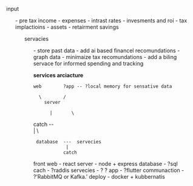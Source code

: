 <ul>input<ul>
    - pre tax income
    - expenses
    - intrast rates
    - invesments and roi
    - tax implactioins
    - assets
    - retairment savings

<ul>servacies<ul>
    - store past data
    - add ai based financel recomundations
    - graph data
    - minimaize tax recomundations
    - add a biling servace for informed spending and tracking

**services arciacture**

    web        ?app -- ?local memory for sensative data

      \        /
        server

          |       \
  catch  --        \
          |         \
     
     database  ---  servecies
                |
               catch

front web - react
server - node + express
database - ?sql
cach - ?raddis
servecies - ?
? app - ?flutter
communaction - ?‘RabbitMQ or Kafka.’
deploy - docker + kubbernatis